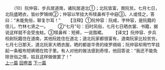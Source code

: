 　　（10）阮仲容、步兵居道南，诸阮居道北①；北阮皆富，南阮贫。七月七日，北阮盛晒衣，皆纱罗锦绮②；仲容以竿挂大布犊鼻裈于中庭③。人或怪之，答曰：“未能免俗，聊复尔耳！”
　　【注释】①阮仲容：阮咸，字仲容，是阮籍的侄儿，竹林七贤之一。
　　②“七月”句：旧时风俗，七月七日晒衣裳、书籍，据说这样就不会受虫蛀。③犊鼻裈：短裤，一说围裙。
　　【译文】阮仲容、步兵校尉阮籍住在道南，其他阮姓住在道北；道北阮家都很富有，道南阮家比较贫穷。七月七日那天，道北阮家大晒衣服，晒的都是华贵的绫罗绸缎；阮仲容却用竹竿挂起一条粗布短裤晒在院子里。有人对他的做法感到奇怪，他回答说：“我还不能免除世俗之情，姑且这样做做罢了！”
<br>[上一篇](23_09) [回卷首](23_00) [下一篇](23_11)
